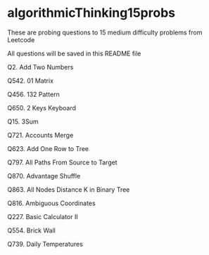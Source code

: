 # algorithmicThinking15probs
These are probing questions to 15 medium difficulty problems from Leetcode

All questions will be saved in this README file

Q2. Add Two Numbers

Q542. 01 Matrix

Q456. 132 Pattern

Q650. 2 Keys Keyboard

Q15. 3Sum

Q721. Accounts Merge

Q623. Add One Row to Tree

Q797. All Paths From Source to Target

Q870. Advantage Shuffle

Q863. All Nodes Distance K in Binary Tree

Q816. Ambiguous Coordinates

Q227. Basic Calculator II

Q554. Brick Wall

Q739. Daily Temperatures

